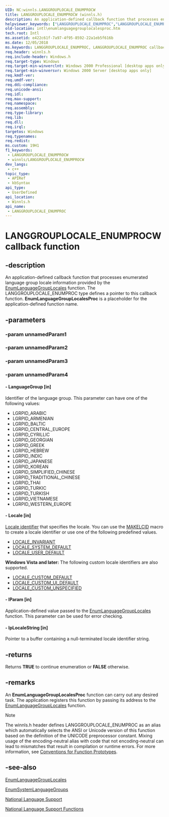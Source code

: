 ```yaml
---
UID: NC:winnls.LANGGROUPLOCALE_ENUMPROCW
title: LANGGROUPLOCALE_ENUMPROCW (winnls.h)
description: An application-defined callback function that processes enumerated language group locale information provided by the EnumLanguageGroupLocales function. (Unicode)
helpviewer_keywords: ["LANGGROUPLOCALE_ENUMPROC","LANGGROUPLOCALE_ENUMPROC callback","LANGGROUPLOCALE_ENUMPROC callback function [Internationalization for Windows Applications]","LANGGROUPLOCALE_ENUMPROCA","LANGGROUPLOCALE_ENUMPROCW","_win32_EnumLanguageGroupLocalesProc","intl.enumlanguagegrouplocalesproc","winnls/LANGGROUPLOCALE_ENUMPROC"]
old-location: intl\enumlanguagegrouplocalesproc.htm
tech.root: Intl
ms.assetid: e422c61f-7a97-4f95-8592-22a1eb5f616b
ms.date: 12/05/2018
ms.keywords: LANGGROUPLOCALE_ENUMPROC, LANGGROUPLOCALE_ENUMPROC callback, LANGGROUPLOCALE_ENUMPROC callback function [Internationalization for Windows Applications], LANGGROUPLOCALE_ENUMPROCA, LANGGROUPLOCALE_ENUMPROCW, _win32_EnumLanguageGroupLocalesProc, intl.enumlanguagegrouplocalesproc, winnls/LANGGROUPLOCALE_ENUMPROC
req.header: winnls.h
req.include-header: Windows.h
req.target-type: Windows
req.target-min-winverclnt: Windows 2000 Professional [desktop apps only]
req.target-min-winversvr: Windows 2000 Server [desktop apps only]
req.kmdf-ver: 
req.umdf-ver: 
req.ddi-compliance: 
req.unicode-ansi: 
req.idl: 
req.max-support: 
req.namespace: 
req.assembly: 
req.type-library: 
req.lib: 
req.dll: 
req.irql: 
targetos: Windows
req.typenames: 
req.redist: 
ms.custom: 19H1
f1_keywords:
 - LANGGROUPLOCALE_ENUMPROCW
 - winnls/LANGGROUPLOCALE_ENUMPROCW
dev_langs:
 - c++
topic_type:
 - APIRef
 - kbSyntax
api_type:
 - UserDefined
api_location:
 - Winnls.h
api_name:
 - LANGGROUPLOCALE_ENUMPROC
---
```


# LANGGROUPLOCALE_ENUMPROCW callback function


## -description

An application-defined callback function that processes enumerated language group locale information provided by the <a href="/windows/desktop/api/winnls/nf-winnls-enumlanguagegrouplocalesa">EnumLanguageGroupLocales</a> function. The LANGGROUPLOCALE_ENUMPROC type defines a pointer to this callback function. <b>EnumLanguageGroupLocalesProc</b> is a placeholder for the application-defined function name.

## -parameters

### -param unnamedParam1

### -param unnamedParam2

### -param unnamedParam3

### -param unnamedParam4

#### - LanguageGroup [in]

Identifier of the language group. This parameter can have one of the following values:

<ul>
<li>LGRPID_ARABIC</li>
<li>LGRPID_ARMENIAN</li>
<li>LGRPID_BALTIC</li>
<li>LGRPID_CENTRAL_EUROPE</li>
<li>LGRPID_CYRILLIC</li>
<li>LGRPID_GEORGIAN</li>
<li>LGRPID_GREEK</li>
<li>LGRPID_HEBREW</li>
<li>LGRPID_INDIC</li>
<li>LGRPID_JAPANESE</li>
<li>LGRPID_KOREAN
</li>
<li>LGRPID_SIMPLIFIED_CHINESE</li>
<li>LGRPID_TRADITIONAL_CHINESE</li>
<li>LGRPID_THAI</li>
<li>LGRPID_TURKIC</li>
<li>LGRPID_TURKISH</li>
<li>LGRPID_VIETNAMESE</li>
<li>LGRPID_WESTERN_EUROPE</li>
</ul>

#### - Locale [in]


<a href="/windows/desktop/Intl/locale-identifiers">Locale identifier</a> that specifies the locale. You can use the <a href="/windows/desktop/api/winnt/nf-winnt-makelcid">MAKELCID</a> macro to create a locale identifier or use one of the following predefined values. 

<ul>
<li>
<a href="/windows/desktop/Intl/locale-invariant">LOCALE_INVARIANT</a>
</li>
<li>
<a href="/windows/desktop/Intl/locale-system-default">LOCALE_SYSTEM_DEFAULT</a>
</li>
<li>
<a href="/windows/desktop/Intl/locale-user-default">LOCALE_USER_DEFAULT</a>
</li>
</ul>
<b>Windows Vista and later:</b> The following custom locale identifiers are also supported.

<ul>
<li>
<a href="/windows/desktop/Intl/locale-custom-constants">LOCALE_CUSTOM_DEFAULT</a>
</li>
<li>
<a href="/windows/desktop/Intl/locale-custom-constants">LOCALE_CUSTOM_UI_DEFAULT</a>
</li>
<li>
<a href="/windows/desktop/Intl/locale-custom-constants">LOCALE_CUSTOM_UNSPECIFIED</a>
</li>
</ul>

#### - lParam [in]

Application-defined value passed to the <a href="/windows/desktop/api/winnls/nf-winnls-enumlanguagegrouplocalesa">EnumLanguageGroupLocales</a> function. This parameter can be used for error checking.


#### - lpLocaleString [in]

Pointer to a buffer containing a null-terminated locale identifier string.

## -returns

Returns <b>TRUE</b> to continue enumeration or <b>FALSE</b> otherwise.

## -remarks

An <b>EnumLanguageGroupLocalesProc</b> function can carry out any desired task. The application registers this function by passing its address to the <a href="/windows/desktop/api/winnls/nf-winnls-enumlanguagegrouplocalesa">EnumLanguageGroupLocales</a> function.





> [!NOTE]
> The winnls.h header defines LANGGROUPLOCALE_ENUMPROC as an alias which automatically selects the ANSI or Unicode version of this function based on the definition of the UNICODE preprocessor constant. Mixing usage of the encoding-neutral alias with code that not encoding-neutral can lead to mismatches that result in compilation or runtime errors. For more information, see [Conventions for Function Prototypes](/windows/win32/intl/conventions-for-function-prototypes).

## -see-also

<a href="/windows/desktop/api/winnls/nf-winnls-enumlanguagegrouplocalesa">EnumLanguageGroupLocales</a>



<a href="/windows/desktop/api/winnls/nf-winnls-enumsystemlanguagegroupsa">EnumSystemLanguageGroups</a>



<a href="/windows/desktop/Intl/national-language-support">National Language Support</a>



<a href="/windows/desktop/Intl/national-language-support-functions">National Language Support Functions</a>
